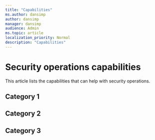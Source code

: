 ```yaml
---
title: "Capabilities"
ms.author: dansimp
author: dansimp
manager: dansimp
audience: Admin
ms.topic: article
localization_priority: Normal
description: "Capabilities"
---
```


# Security operations capabilities
This article lists the capabilities that can help with security operations.

## Category 1


## Category 2


## Category 3



